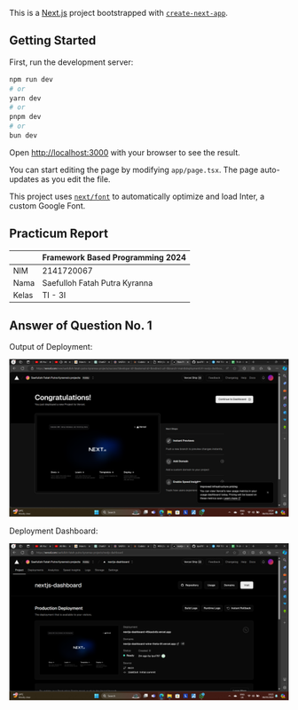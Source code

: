 This is a [Next.js](https://nextjs.org/) project bootstrapped with [`create-next-app`](https://github.com/vercel/next.js/tree/canary/packages/create-next-app).

## Getting Started

First, run the development server:

```bash
npm run dev
# or
yarn dev
# or
pnpm dev
# or
bun dev
```

Open [http://localhost:3000](http://localhost:3000) with your browser to see the result.

You can start editing the page by modifying `app/page.tsx`. The page auto-updates as you edit the file.

This project uses [`next/font`](https://nextjs.org/docs/basic-features/font-optimization) to automatically optimize and load Inter, a custom Google Font.

## Practicum Report

|  | Framework Based Programming 2024 |
|--|--|
| NIM |  2141720067|
| Nama |  Saefulloh Fatah Putra Kyranna |
| Kelas | TI - 3I |

## Answer of Question No. 1

Output of Deployment: 

![Screenshot](assets/01.png)

Deployment Dashboard: 

![Screenshot](assets/02.png)


